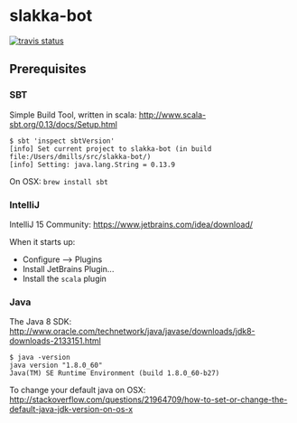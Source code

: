 # slakka-bot

[![travis status](https://travis-ci.org/dvmlls/slakka-bot.svg?branch=master)](https://travis-ci.org/dvmlls/slakka-bot)

## Prerequisites

### SBT

Simple Build Tool, written in scala: http://www.scala-sbt.org/0.13/docs/Setup.html

```
$ sbt 'inspect sbtVersion'
[info] Set current project to slakka-bot (in build file:/Users/dmills/src/slakka-bot/)
[info] Setting: java.lang.String = 0.13.9
```

On OSX: `brew install sbt`

### IntelliJ

IntelliJ 15 Community: https://www.jetbrains.com/idea/download/ 

When it starts up:
* Configure --> Plugins
* Install JetBrains Plugin...
* Install the `scala` plugin

### Java

The Java 8 SDK: http://www.oracle.com/technetwork/java/javase/downloads/jdk8-downloads-2133151.html

```
$ java -version
java version "1.8.0_60"
Java(TM) SE Runtime Environment (build 1.8.0_60-b27)
```

To change your default java on OSX: http://stackoverflow.com/questions/21964709/how-to-set-or-change-the-default-java-jdk-version-on-os-x

